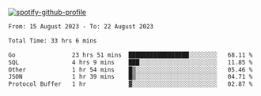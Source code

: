 [![spotify-github-profile](https://spotify-github-profile.vercel.app/api/view?uid=313pysyt3uxkjdidtiuvzf7nrnnu&cover_image=true&theme=natemoo-re&show_offline=false&background_color=121212&interchange=false&bar_color=53b14f&bar_color_cover=false)](https://spotify-github-profile.vercel.app/api/view?uid=313pysyt3uxkjdidtiuvzf7nrnnu&redirect=true)

<!--START_SECTION:waka-->

```txt
From: 15 August 2023 - To: 22 August 2023

Total Time: 33 hrs 6 mins

Go                23 hrs 51 mins  █████████████████░░░░░░░░   68.11 %
SQL               4 hrs 9 mins    ███░░░░░░░░░░░░░░░░░░░░░░   11.85 %
Other             1 hr 54 mins    █▒░░░░░░░░░░░░░░░░░░░░░░░   05.46 %
JSON              1 hr 39 mins    █▒░░░░░░░░░░░░░░░░░░░░░░░   04.71 %
Protocol Buffer   1 hr            ▓░░░░░░░░░░░░░░░░░░░░░░░░   02.87 %
```

<!--END_SECTION:waka-->